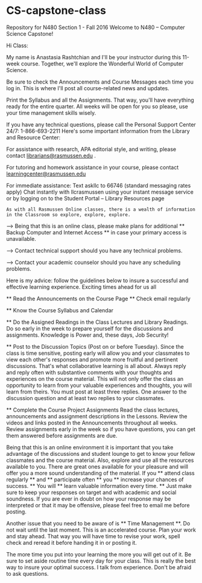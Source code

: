 # CS-capstone-class
Repository for N480 Section 1 - Fall 2016
Welcome to N480 – Computer Science Capstone!

Hi Class:

My name is Anastasia Rashtchian and I'll be your instructor during this 11-week course. Together, we'll explore the Wonderful World of Computer Science.


Be sure to check the Announcements and Course Messages each time you log in. This is where I'll post all course-related news and updates.  

Print the Syllabus and all the Assignments. That way, you'll have everything ready for the entire quarter. All weeks will be open for you so please, use your time management skills wisely. 

If you have any technical questions, please call the Personal Support Center 24/7: 1-866-693-2211
Here's some important information from the Library and Resource Center: 

For assistance with research, APA editorial style, and writing, please contact librarians@rasmussen.edu .

For tutoring and homework assistance in your course, please contact learningcenter@rasmussen.edu

 For immediate assistance: Text askllc to 66746 (standard messaging rates apply)
           Chat instantly with llcrasmussen using your instant message service or by logging on to the Student Portal – Library Resources page

	As with all Rasmussen Online classes, there is a wealth of information in the Classroom so explore, explore, explore.


--> Being that this is an online class, please make plans for additional ** Backup Computer and Internet Access ** in case your primary access is unavailable.

--> Contact technical support should you have any technical problems. 
 
--> Contact your academic counselor should you have any scheduling problems.
 
Here is my advice: follow the guidelines below to insure a successful and effective learning experience. Exciting times ahead for us all
 
** Read the Announcements on the Course Page
** Check email regularly

** Know the Course Syllabus and Calendar

** Do the Assigned Readings in the Class Lectures and Library Readings. Do so early in the week to prepare yourself for the discussions and assignments. Knowledge is Power and, these days, Job Security!

** Post to the Discussion Topics (Post on or before Tuesday). Since the class is time sensitive, posting early will allow you and your classmates to view each other's responses and promote more fruitful and pertinent discussions. That's what collaborative learning is all about. Always reply and reply often with substantive comments with your thoughts and experiences on the course material. This will not only offer the class an opportunity to learn from your valuable experiences and thoughts, you will learn from theirs. You must post at least three replies. One answer to the discussion question and at least two replies to your classmates.

** Complete the Course Project Assignments Read the class lectures, announcements and assignment descriptions in the Lessons. Review the videos and links posted in the Announcements throughout all weeks. Review assignments early in the week so if you have questions, you can get them answered before assignments are due.

Being that this is an online environment it is important that you take advantage of the discussions and student lounge to get to know your fellow classmates and the course material. Also, explore and use all the resources available to you. There are great ones available for your pleasure and will offer you a more sound understanding of the material. 
If you ** attend class regularly ** and ** participate often ** you ** increase your chances of success. ** You will ** learn valuable information every time. ** Just make sure to keep your responses on target and with academic and social soundness. If you are ever in doubt on how your response may be interpreted or that it may be offensive, please feel free to email me before posting.

Another issue that you need to be aware of is ** Time Management **. Do not wait until the last moment. This is an accelerated course. Plan your work and stay ahead. That way you will have time to revise your work, spell check and reread it before handing it in or posting it.

The more time you put into your learning the more you will get out of it. Be sure to set aside routine time every day for your class. This is really the best way to insure your optimal success. I talk from experience.
Don't be afraid to ask questions. 

